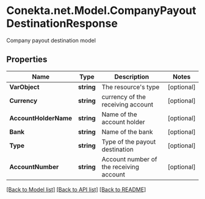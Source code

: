 # Conekta.net.Model.CompanyPayoutDestinationResponse
Company payout destination model

## Properties

Name | Type | Description | Notes
------------ | ------------- | ------------- | -------------
**VarObject** | **string** | The resource&#39;s type | [optional] 
**Currency** | **string** | currency of the receiving account | [optional] 
**AccountHolderName** | **string** | Name of the account holder | [optional] 
**Bank** | **string** | Name of the bank | [optional] 
**Type** | **string** | Type of the payout destination | [optional] 
**AccountNumber** | **string** | Account number of the receiving account | [optional] 

[[Back to Model list]](../README.md#documentation-for-models) [[Back to API list]](../README.md#documentation-for-api-endpoints) [[Back to README]](../README.md)

